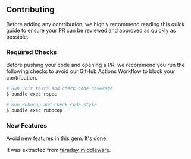 ## Contributing

Before adding any contribution, we highly recommend reading this
quick guide to ensure your PR can be reviewed and approved as quickly as possible.

### Required Checks

Before pushing your code and opening a PR, we recommend you run the following checks to avoid
our GitHub Actions Workflow to block your contribution.

```bash
# Run unit tests and check code coverage
$ bundle exec rspec

# Run Rubocop and check code style
$ bundle exec rubocop
```

### New Features

Avoid new features in this gem. It's done.

It was extracted from [faraday_middleware](https://github.com/lostisland/faraday_middleware).